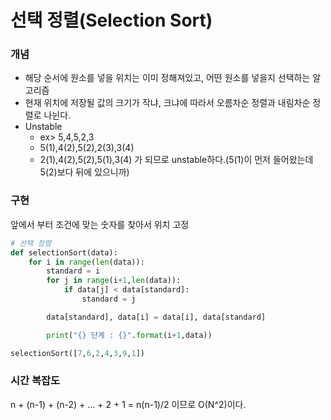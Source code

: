 # 선택 정렬(Selection Sort)

### 개념

- 해당 순서에 원소를 넣을 위치는 이미 정해져있고, 어떤 원소를 넣을지 선택하는 알고리즘
- 현재 위치에 저장될 값의 크기가 작냐, 크냐에 따라서 오름차순 정렬과 내림차순 정렬로 나뉜다.
- Unstable
  - ex> 5,4,5,2,3
  - 5(1),4(2),5(2),2(3),3(4)
  - 2(1),4(2),5(2),5(1),3(4) 가 되므로 unstable하다.(5(1)이 먼저 들어왔는데 5(2)보다 뒤에 있으니까)



### 구현

앞에서 부터 조건에 맞는 숫자를 찾아서 위치 고정

```python
# 선택 정렬
def selectionSort(data):
    for i in range(len(data)):
        standard = i
        for j in range(i+1,len(data)):
            if data[j] < data[standard]:
                standard = j

        data[standard], data[i] = data[i], data[standard]

        print("{} 단계 : {}".format(i+1,data))

selectionSort([7,6,2,4,3,9,1])
```



### 시간 복잡도

n + (n-1) + (n-2) + ... + 2 + 1 = n(n-1)/2 이므로 O(N^2)이다.